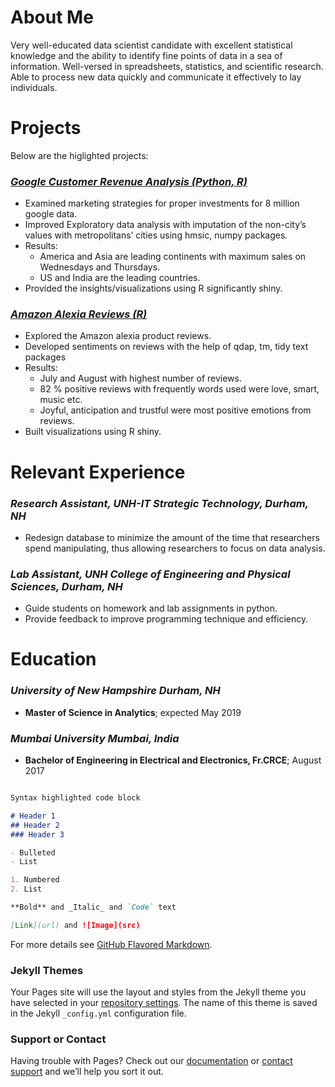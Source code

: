 # About Me

Very well-educated data scientist candidate with excellent statistical knowledge and the ability to identify fine points of data in a sea of information. Well-versed in spreadsheets, statistics, and scientific research. Able to process new data
quickly and communicate it effectively to lay individuals.


# Projects

Below are the higlighted projects:

### [_Google Customer Revenue Analysis (Python, R)_](https://github.com/viraj1327/R/tree/master/Shiny%20apps/Google_analytics)							     	                                                  
-	Examined marketing strategies for proper investments for 8 million google data.
-	Improved Exploratory data analysis with imputation of the non-city’s values with metropolitans’ cities using hmsic, numpy packages.
-	Results: 
      -	America and Asia are leading continents with maximum sales on Wednesdays and Thursdays.
      -	US and India are the leading countries.
-	Provided the insights/visualizations using R significantly shiny. 

### [_Amazon Alexia Reviews (R)_]( https://viraj.shinyapps.io/Amazon_review/)
-	Explored the Amazon alexia product reviews.
-	Developed sentiments on reviews with the help of qdap, tm, tidy text packages 
-	Results: 
      -	July and August with highest number of reviews.
      -	82 % positive reviews with frequently words used were love, smart, music etc.  
      -	Joyful, anticipation and trustful were most positive emotions from reviews. 
-	Built visualizations using R shiny.




# Relevant Experience

### _Research Assistant, UNH-IT Strategic Technology, Durham, NH_ 				   	   
-	Redesign database to minimize the amount of the time that researchers spend manipulating, thus allowing researchers to focus on data analysis.
### _Lab Assistant, UNH College of Engineering and Physical Sciences, Durham, NH_		                   
-	Guide students on homework and lab assignments in python.
-	Provide feedback to improve programming technique and efficiency.

# Education

### _University of New Hampshire_	                                                                              _Durham, NH_
-	**Master of Science in Analytics**; expected May 2019
### _Mumbai University_                                                                                        _Mumbai, India_
-	**Bachelor of Engineering in Electrical and Electronics, Fr.CRCE**; August 2017

```markdown

Syntax highlighted code block

# Header 1
## Header 2
### Header 3

- Bulleted
- List

1. Numbered
2. List

**Bold** and _Italic_ and `Code` text

[Link](url) and ![Image](src)
```

For more details see [GitHub Flavored Markdown](https://guides.github.com/features/mastering-markdown/).

### Jekyll Themes

Your Pages site will use the layout and styles from the Jekyll theme you have selected in your [repository settings](https://github.com/viraj1327/portfolio/settings). The name of this theme is saved in the Jekyll `_config.yml` configuration file.

### Support or Contact

Having trouble with Pages? Check out our [documentation](https://help.github.com/categories/github-pages-basics/) or [contact support](https://github.com/contact) and we’ll help you sort it out.
